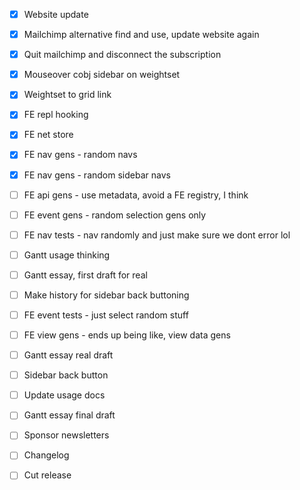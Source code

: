 - [x] Website update
- [x] Mailchimp alternative find and use, update website again
- [x] Quit mailchimp and disconnect the subscription

- [x] Mouseover cobj sidebar on weightset
- [x] Weightset to grid link
- [x] FE repl hooking

- [x] FE net store
- [x] FE nav gens - random navs
- [x] FE nav gens - random sidebar navs

- [ ] FE api gens - use metadata, avoid a FE registry, I think
- [ ] FE event gens - random selection gens only
- [ ] FE nav tests - nav randomly and just make sure we dont error lol
- [ ] Gantt usage thinking
- [ ] Gantt essay, first draft for real
- [ ] Make history for sidebar back buttoning

- [ ] FE event tests - just select random stuff
- [ ] FE view gens - ends up being like, view data gens
- [ ] Gantt essay real draft
- [ ] Sidebar back button
- [ ] Update usage docs

- [ ] Gantt essay final draft
- [ ] Sponsor newsletters
- [ ] Changelog
- [ ] Cut release
